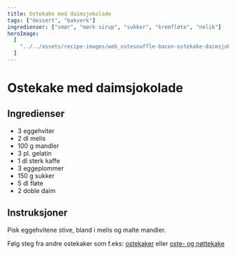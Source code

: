 ```yaml
---
title: Ostekake med daimsjokolade
tags: ["dessert", "bakverk"]
ingredienser: ["smør", "mørk sirup", "sukker", "kremfløte", "nelik"]
heroImage:
  [
    "../../assets/recipe-images/web_ostesouffle-bacon-ostekake-daimsjokolade.jpg",
  ]
---
```


# Ostekake med daimsjokolade

## Ingredienser

- 3 eggehviter
- 2 dl melis
- 100 g mandler
- 3 pl. gelatin
- 1 dl sterk kaffe
- 3 eggeplommer
- 150 g sukker
- 5 dl fløte
- 2 doble daim

## Instruksjoner

Pisk eggehvitene stive, bland i melis og malte mandler.

Følg steg fra andre ostekaker som f.eks: [ostekaker](./ostekake) eller [oste- og nøttekake](./oste-og-nøttekake)
